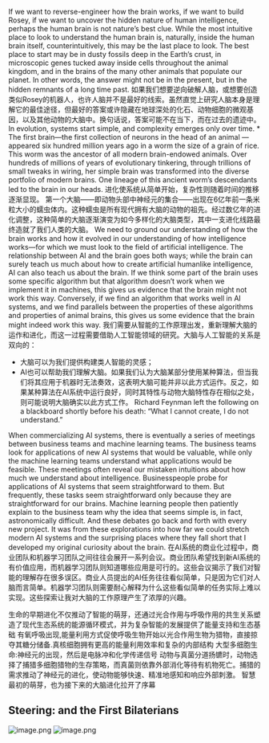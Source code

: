 If we want to reverse-engineer how the brain works, if we want to build Rosey, if we want to uncover the hidden nature of human intelligence, perhaps the human brain is not nature’s best clue. While the most intuitive place to look to understand the human brain is, naturally, inside the human brain itself, counterintuitively, this may be the last place to look. The best place to start may be in dusty fossils deep in the Earth’s crust, in microscopic genes tucked away inside cells throughout the animal kingdom, and in the brains of the many other animals that populate our planet. In other words, the answer might not be in the present, but in the hidden remnants of a long time past.
如果我们想要逆向破解人脑，或想要创造类似Rosey的机器人，也许人脑并不是最好的线索。虽然直觉上研究人脑本身是理解它的最佳途径，但最好的答案或许隐藏在地球深处的化石、动物细胞的微观基因，以及其他动物的大脑中。换句话说，答案可能不在当下，而在过去的遗迹中。
In evolution, systems start simple, and complexity emerges only over time. * The first brain—the first collection of neurons in the head of an animal —appeared six hundred million years ago in a worm the size of a grain of rice. This worm was the ancestor of all modern brain-endowed animals. Over hundreds of millions of years of evolutionary tinkering, through trillions of small tweaks in wiring, her simple brain was transformed into the diverse portfolio of modern brains. One lineage of this ancient worm’s descendants led to the brain in our heads.
进化使系统从简单开始，复杂性则随着时间的推移逐渐显现。
第一个大脑——即动物头部中神经元的集合——出现在6亿年前一条米粒大小的蠕虫体内。这种蠕虫是所有现代拥有大脑的动物的祖先。经过数亿年的进化调整，这种简单的大脑逐渐演变为如今多样化的大脑类型，其中一支进化线路最终造就了我们人类的大脑。
We need to ground our understanding of how the brain works and how it evolved in our understanding of how intelligence works—for which we must look to the field of artificial intelligence. The relationship between AI and the brain goes both ways; while the brain can surely teach us much about how to create artificial humanlike intelligence, AI can also teach us about the brain. If we think some part of the brain uses some specific algorithm but that algorithm doesn’t work when we implement it in machines, this gives us evidence that the brain might not work this way. Conversely, if we find an algorithm that works well in AI systems, and we find parallels between the properties of these algorithms and properties of animal brains, this gives us some evidence that the brain might indeed work this way.
我们需要从智能的工作原理出发，重新理解大脑的运作和进化，而这一过程需要借助人工智能领域的研究。大脑与人工智能的关系是双向的：

- 大脑可以为我们提供构建类人智能的灵感；
- AI也可以帮助我们理解大脑。如果我们认为大脑某部分使用某种算法，但当我们将其应用于机器时无法奏效，这表明大脑可能并非以此方式运作。反之，如果某种算法在AI系统中运行良好，同时其特性与动物大脑特性存在相似之处，则可能说明大脑确实以此方式工作。
Richard Feynman left the following on a blackboard shortly before his death: “What I cannot create, I do not understand.”

When commercializing AI systems, there is eventually a series of meetings between business teams and machine learning teams. The business teams look for applications of new AI systems that would be valuable, while only the machine learning teams understand what applications would be feasible. These meetings often reveal our mistaken intuitions about how much we understand about intelligence. Businesspeople probe for applications of AI systems that seem straightforward to them. But frequently, these tasks seem straightforward only because they are straightforward for our brains. Machine learning people then patiently explain to the business team why the idea that seems simple is, in fact, astronomically difficult. And these debates go back and forth with every new project. It was from these explorations into how far we could stretch modern AI systems and the surprising places where they fall short that I developed my original curiosity about the brain.
在AI系统的商业化过程中，商业团队和机器学习团队之间往往会展开一系列会议。商业团队希望找到新AI系统的有价值应用，而机器学习团队则知道哪些应用是可行的。这些会议揭示了我们对智能的理解存在很多误区。商业人员提出的AI任务往往看似简单，只是因为它们对人脑而言简单。机器学习团队则需要耐心解释为什么这些看似简单的任务实际上难以实现。这些探索让我对大脑的工作原理产生了浓厚的兴趣。

生命的早期进化不仅推动了智能的萌芽，还通过光合作用与呼吸作用的共生关系塑造了现代生态系统的能源循环模式，并为复杂智能的发展提供了能量支持和生态基础
有氧呼吸出现,能量利用方式促使呼吸生物开始以光合作用生物为猎物，直接掠夺其糖分储备.真核细胞拥有更高的能量利用效率和复杂的内部结构
大型多细胞生命:神经元的出现，然后是电脉冲和化学传递信号
动物与真菌分道扬镳时，动物选择了捕猎多细胞猎物的生存策略，而真菌则依靠外部消化等待有机物死亡。捕猎的需求推动了神经元的进化，使动物能够快速、精准地感知和响应外部刺激。
智慧最初的萌芽，也为接下来的大脑进化拉开了序幕
## Steering: and the First Bilaterians
![image.png](https://s2.loli.net/2024/11/13/LwvOxTSHBnzCGQo.png)
![image.png](https://s2.loli.net/2024/11/13/L3M79ai1CeXBNPW.png)
